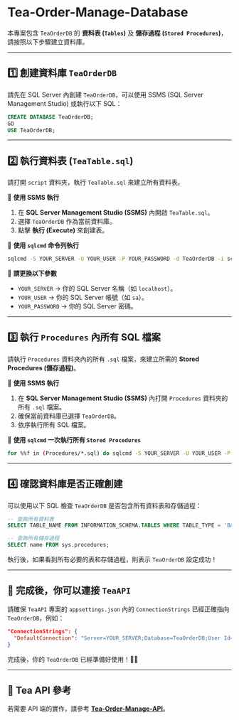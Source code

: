 # Tea-Order-Manage-Database

本專案包含 `TeaOrderDB` 的 **資料表 (`Tables`)** 及 **儲存過程 (`Stored Procedures`)**，請按照以下步驟建立資料庫。

---

## 1️⃣ 創建資料庫 `TeaOrderDB`
請先在 SQL Server 內創建 `TeaOrderDB`，可以使用 SSMS (SQL Server Management Studio) 或執行以下 SQL：

```sql
CREATE DATABASE TeaOrderDB;
GO
USE TeaOrderDB;
```

---

## 2️⃣ 執行資料表 (`TeaTable.sql`)
請打開 `script` 資料夾，執行 `TeaTable.sql` 來建立所有資料表。

🔹 **使用 SSMS 執行**
1. 在 **SQL Server Management Studio (SSMS)** 內開啟 `TeaTable.sql`。
2. 選擇 `TeaOrderDB` 作為當前資料庫。
3. 點擊 **執行 (Execute)** 來創建表。

🔹 **使用 `sqlcmd` 命令列執行**
```sh
sqlcmd -S YOUR_SERVER -U YOUR_USER -P YOUR_PASSWORD -d TeaOrderDB -i script/TeaTable.sql
```

📌 **請更換以下參數**
- `YOUR_SERVER` → 你的 SQL Server 名稱（如 `localhost`）。
- `YOUR_USER` → 你的 SQL Server 帳號（如 `sa`）。
- `YOUR_PASSWORD` → 你的 SQL Server 密碼。

---

## 3️⃣ 執行 `Procedures` 內所有 SQL 檔案
請執行 `Procedures` 資料夾內的所有 `.sql` 檔案，來建立所需的 **Stored Procedures (儲存過程)**。

🔹 **使用 SSMS 執行**
1. 在 **SQL Server Management Studio (SSMS)** 內打開 `Procedures` 資料夾的所有 `.sql` 檔案。
2. 確保當前資料庫已選擇 `TeaOrderDB`。
3. 依序執行所有 SQL 檔案。

🔹 **使用 `sqlcmd` 一次執行所有 `Stored Procedures`**
```sh
for %%f in (Procedures/*.sql) do sqlcmd -S YOUR_SERVER -U YOUR_USER -P YOUR_PASSWORD -d TeaOrderDB -i %%f
```

---

## 4️⃣ 確認資料庫是否正確創建
可以使用以下 SQL 檢查 `TeaOrderDB` 是否包含所有資料表和存儲過程：

```sql
-- 查詢所有資料表
SELECT TABLE_NAME FROM INFORMATION_SCHEMA.TABLES WHERE TABLE_TYPE = 'BASE TABLE';

-- 查詢所有儲存過程
SELECT name FROM sys.procedures;
```

執行後，如果看到所有必要的表和存儲過程，則表示 `TeaOrderDB` 設定成功！

---

## 🚀 完成後，你可以連接 `TeaAPI`
請確保 `TeaAPI` 專案的 `appsettings.json` 內的 `ConnectionStrings` 已經正確指向 `TeaOrderDB`，例如：

```json
"ConnectionStrings": {
  "DefaultConnection": "Server=YOUR_SERVER;Database=TeaOrderDB;User Id=YOUR_USER;Password=YOUR_PASSWORD;TrustServerCertificate=True;"
}
```

完成後，你的 `TeaOrderDB` 已經準備好使用！🚀🎯

---

## 🔹 Tea API 參考
若需要 API 端的實作，請參考 **[Tea-Order-Manage-API](https://github.com/Jacky0624/Tea-Order-Manage-API)**。


